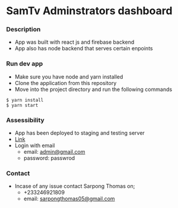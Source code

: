# SamTv Adminstrators dashboard

### Description
- App was built with react js and firebase backend
- App also has node backend that serves certain enpoints

### Run dev app
- Make sure you have node and yarn installed
- Clone the application from this repository
- Move into the project directory and run the following commands

```
$ yarn install
$ yarn start
```

### Assessibility
- App has been deployed to staging and testing server
- [Link](https://elated-kilby-e4e078.netlify.app/)
- Login with email 
  - email: admin@gmail.com 
  - password: passwrod

### Contact
- Incase of any issue contact Sarpong Thomas on;
  * +233246921809
  * email: sarpongthomas05@gmail.com   